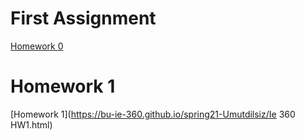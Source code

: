 # First Assignment

[Homework 0](https://bu-ie-360.github.io/spring21-Umutdilsiz/HW1.html)

# Homework 1

[Homework 1](https://bu-ie-360.github.io/spring21-Umutdilsiz/Ie 360 HW1.html)